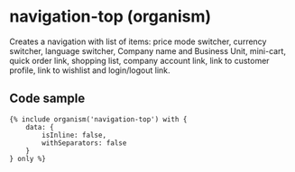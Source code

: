 # navigation-top (organism)

Creates a navigation with list of items: price mode switcher, currency switcher, language switcher, Company name and Business Unit, mini-cart, quick order link, shopping list, company account link, link to customer profile, link to wishlist and login/logout link.

## Code sample

```
{% include organism('navigation-top') with {
    data: {
        isInline: false,
        withSeparators: false
    }
} only %}
```
